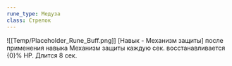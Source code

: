 ```yaml
---
rune_type: Медуза
class: Стрелок
---
```

![[Temp/Placeholder_Rune_Buff.png]]
[Навык - Механизм защиты] после применения навыка Механизм защиты каждую сек. восстанавливается {0}% HP. Длится 8 сек.
